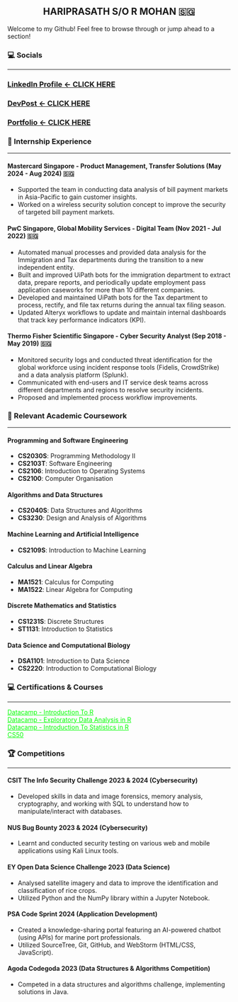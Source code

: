 <h2 align="center">HARIPRASATH S/O R MOHAN 🇸🇬</h2>

Welcome to my Github!
Feel free to browse through or jump ahead to a section!

### 💻 Socials
<hr>

### [LinkedIn Profile <- CLICK HERE](https://www.linkedin.com/in/hariprasathmohan)
### [DevPost <- CLICK HERE](https://www.linkedin.com/in/hariprasathmohan)
### [Portfolio <- CLICK HERE](https://www.linkedin.com/in/hariprasathmohan)

### 🏢 Internship Experience
<hr>

#### Mastercard Singapore - Product Management, Transfer Solutions (May 2024 - Aug 2024) 🇸🇬
- Supported the team in conducting data analysis of bill payment markets in Asia-Pacific to gain customer insights.
- Worked on a wireless security solution concept to improve the security of targeted bill payment markets.

#### PwC Singapore, Global Mobility Services - Digital Team (Nov 2021 - Jul 2022) 🇸🇬
- Automated manual processes and provided data analysis for the Immigration and Tax departments during the transition to a new independent entity.
- Built and improved UiPath bots for the immigration department to extract data, prepare reports, and periodically update employment pass application caseworks for more than 10 different companies.
- Developed and maintained UiPath bots for the Tax department to process, rectify, and file tax returns during the annual tax filing season.
- Updated Alteryx workflows to update and maintain internal dashboards that track key performance indicators (KPI).

#### Thermo Fisher Scientific Singapore - Cyber Security Analyst (Sep 2018 - May 2019) 🇸🇬
- Monitored security logs and conducted threat identification for the global workforce using incident response tools (Fidelis, CrowdStrike) and a data analysis platform (Splunk).
- Communicated with end-users and IT service desk teams across different departments and regions to resolve security incidents.
- Proposed and implemented process workflow improvements.

### 📓 Relevant Academic Coursework
<hr>

#### Programming and Software Engineering
- **CS2030S**: Programming Methodology II
- **CS2103T**: Software Engineering
- **CS2106**: Introduction to Operating Systems
- **CS2100**: Computer Organisation

#### Algorithms and Data Structures
- **CS2040S**: Data Structures and Algorithms
- **CS3230**: Design and Analysis of Algorithms

#### Machine Learning and Artificial Intelligence
- **CS2109S**: Introduction to Machine Learning

#### Calculus and Linear Algebra
- **MA1521**: Calculus for Computing
- **MA1522**: Linear Algebra for Computing

#### Discrete Mathematics and Statistics
- **CS1231S**: Discrete Structures
- **ST1131**: Introduction to Statistics

#### Data Science and Computational Biology
- **DSA1101**: Introduction to Data Science
- **CS2220**: Introduction to Computational Biology

### 💻 Certifications & Courses
<hr>

<p>
  <a href="./datacamp certificates/certificate (2).pdf" style="color: #00FF00;">Datacamp - Introduction To R</a><br>
  <a href="./datacamp certificates/certificate (1).pdf" style="color: #00FF00;">Datacamp - Exploratory Data Analysis in R</a><br>
  <a href="./datacamp certificates/certificate.pdf" style="color: #00FF00;">Datacamp - Introduction To Statistics in R</a><br>
  <a href="./datacamp certificates/certificate.pdf" style="color: #00FF00;">CS50</a><br>
</p>

### 🏆 Competitions
<hr>

#### CSIT The Info Security Challenge 2023 & 2024 (Cybersecurity)
- Developed skills in data and image forensics, memory analysis, cryptography, and working with SQL to understand how to manipulate/interact with databases.

#### NUS Bug Bounty 2023 & 2024 (Cybersecurity)
- Learnt and conducted security testing on various web and mobile applications using Kali Linux tools.

#### EY Open Data Science Challenge 2023 (Data Science)
- Analysed satellite imagery and data to improve the identification and classification of rice crops.
- Utilized Python and the NumPy library within a Jupyter Notebook.

#### PSA Code Sprint 2024 (Application Development)
- Created a knowledge-sharing portal featuring an AI-powered chatbot (using APIs) for marine port professionals.
- Utilized SourceTree, Git, GitHub, and WebStorm (HTML/CSS, JavaScript).

#### Agoda Codegoda 2023 (Data Structures & Algorithms Competition)
- Competed in a data structures and algorithms challenge, implementing solutions in Java.
